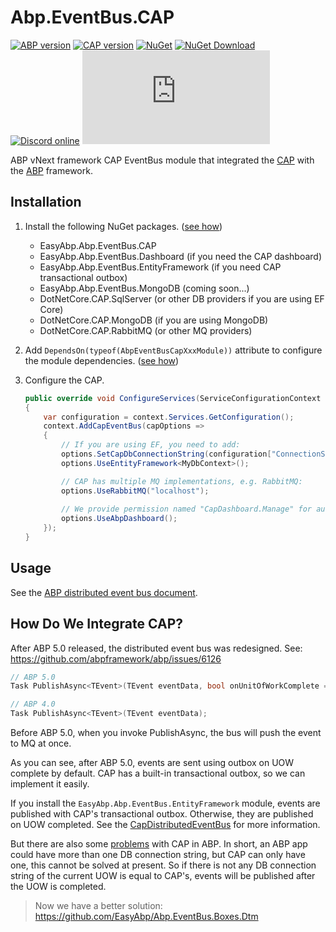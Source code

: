 # Abp.EventBus.CAP

[![ABP version](https://img.shields.io/badge/dynamic/xml?style=flat-square&color=yellow&label=abp&query=%2F%2FProject%2FPropertyGroup%2FAbpVersion&url=https%3A%2F%2Fraw.githubusercontent.com%2FEasyAbp%2FAbp.EventBus.CAP%2Fmaster%2FDirectory.Build.props)](https://abp.io)
[![CAP version](https://img.shields.io/badge/dynamic/xml?style=flat-square&color=yellow&label=cap&query=%2F%2FProject%2FPropertyGroup%2FCapPackageVersion&url=https%3A%2F%2Fraw.githubusercontent.com%2FEasyAbp%2FAbp.EventBus.CAP%2Fmaster%2FDirectory.Build.props)](https://cap.dotnetcore.xyz)
[![NuGet](https://img.shields.io/nuget/v/EasyAbp.Abp.EventBus.CAP.svg?style=flat-square)](https://www.nuget.org/packages/EasyAbp.Abp.EventBus.CAP)
[![NuGet Download](https://img.shields.io/nuget/dt/EasyAbp.Abp.EventBus.CAP.svg?style=flat-square)](https://www.nuget.org/packages/EasyAbp.Abp.EventBus.CAP)
[![Discord online](https://badgen.net/discord/online-members/S6QaezrCRq?label=Discord)](https://discord.gg/S6QaezrCRq)
[![GitHub stars](https://img.shields.io/github/stars/EasyAbp/Abp.EventBus.CAP?style=social)](https://www.github.com/EasyAbp/Abp.EventBus.CAP)

ABP vNext framework CAP EventBus module that integrated the [CAP](https://github.com/dotnetcore/CAP/) with the [ABP](https://github.com/abpframework/abp) framework.

## Installation

1. Install the following NuGet packages. ([see how](https://github.com/EasyAbp/EasyAbpGuide/blob/master/docs/How-To.md#add-nuget-packages))

    * EasyAbp.Abp.EventBus.CAP
    * EasyAbp.Abp.EventBus.Dashboard (if you need the CAP dashboard)
    * EasyAbp.Abp.EventBus.EntityFramework (if you need CAP transactional outbox)
    * EasyAbp.Abp.EventBus.MongoDB (coming soon...)
    * DotNetCore.CAP.SqlServer (or other DB providers if you are using EF Core)
    * DotNetCore.CAP.MongoDB (if you are using MongoDB)
    * DotNetCore.CAP.RabbitMQ (or other MQ providers)

1. Add `DependsOn(typeof(AbpEventBusCapXxxModule))` attribute to configure the module dependencies. ([see how](https://github.com/EasyAbp/EasyAbpGuide/blob/master/docs/How-To.md#add-module-dependencies))

1. Configure the CAP.
    ```csharp
    public override void ConfigureServices(ServiceConfigurationContext context)
    {
        var configuration = context.Services.GetConfiguration();
        context.AddCapEventBus(capOptions =>
        {
            // If you are using EF, you need to add:
            options.SetCapDbConnectionString(configuration["ConnectionStrings:Default"]);
            options.UseEntityFramework<MyDbContext>();

            // CAP has multiple MQ implementations, e.g. RabbitMQ:
            options.UseRabbitMQ("localhost");
            
            // We provide permission named "CapDashboard.Manage" for authorization.
            options.UseAbpDashboard();
        });
    }
    ```

## Usage

See the [ABP distributed event bus document](https://docs.abp.io/en/abp/latest/Distributed-Event-Bus).

## How Do We Integrate CAP?

After ABP 5.0 released, the distributed event bus was redesigned. See: https://github.com/abpframework/abp/issues/6126

```c#
// ABP 5.0
Task PublishAsync<TEvent>(TEvent eventData, bool onUnitOfWorkComplete = true, bool useOutbox = true);

// ABP 4.0
Task PublishAsync<TEvent>(TEvent eventData);
```

Before ABP 5.0, when you invoke PublishAsync, the bus will push the event to MQ at once.

As you can see, after ABP 5.0, events are sent using outbox on UOW complete by default. CAP has a built-in transactional outbox, so we can implement it easily.

If you install the `EasyAbp.Abp.EventBus.EntityFramework` module, events are published with CAP's transactional outbox. Otherwise, they are published on UOW completed. See the [CapDistributedEventBus](https://github.com/EasyAbp/Abp.EventBus.CAP/blob/master/src/EasyAbp.Abp.EventBus.CAP/CapDistributedEventBus.cs) for more information.

But there are also some [problems](https://github.com/abpframework/abp/issues/6126#issuecomment-841888235) with CAP in ABP. In short, an ABP app could have more than one DB connection string, but CAP can only have one, this cannot be solved at present. So if there is not any DB connection string of the current UOW is equal to CAP's, events will be published after the UOW is completed.


> Now we have a better solution: https://github.com/EasyAbp/Abp.EventBus.Boxes.Dtm
